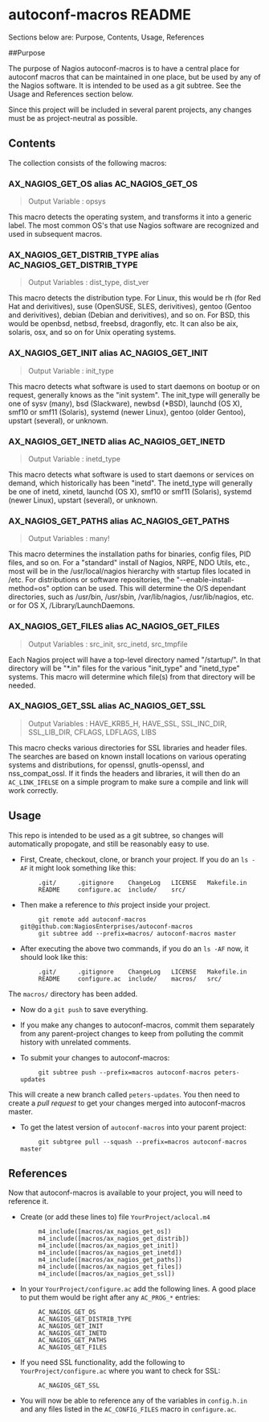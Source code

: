 autoconf-macros README
======================

Sections below are: Purpose, Contents, Usage, References



##Purpose

The purpose of Nagios autoconf-macros is to have a central place for
autoconf macros that can be maintained in one place, but be used by any
of the Nagios software. It is intended to be used as a git subtree.
See the Usage and References section below.

Since this project will be included in several parent projects, any
changes must be as project-neutral as possible.



## Contents

The collection consists of the following macros:

### AX_NAGIOS_GET_OS alias AC_NAGIOS_GET_OS

> Output Variable : opsys

This macro detects the operating system, and transforms it into a generic
label. The most common OS's that use Nagios software are recognized and
used in subsequent macros.

### AX_NAGIOS_GET_DISTRIB_TYPE alias AC_NAGIOS_GET_DISTRIB_TYPE

> Output Variables : dist_type, dist_ver

This macro detects the distribution type. For Linux, this would be rh
(for Red Hat and derivitives), suse (OpenSUSE, SLES, derivitives), gentoo
(Gentoo and derivitives), debian (Debian and derivitives), and so on.
For BSD, this would be openbsd, netbsd, freebsd, dragonfly, etc. It can
also be aix, solaris, osx, and so on for Unix operating systems.

### AX_NAGIOS_GET_INIT alias AC_NAGIOS_GET_INIT

> Output Variable : init_type

This macro detects what software is used to start daemons on bootup
or on request, generally knows as the "init system". The init_type
will generally be one of sysv (many), bsd (Slackware), newbsd (*BSD),
launchd (OS X), smf10 or smf11 (Solaris), systemd (newer Linux),
gentoo (older Gentoo), upstart (several), or unknown.

### AX_NAGIOS_GET_INETD alias AC_NAGIOS_GET_INETD

> Output Variable : inetd_type

This macro detects what software is used to start daemons or services
on demand, which historically has been "inetd". The inetd_type
will generally be one of inetd, xinetd, launchd (OS X), smf10 or smf11
(Solaris), systemd (newer Linux), upstart (several), or unknown.

### AX_NAGIOS_GET_PATHS alias AC_NAGIOS_GET_PATHS

> Output Variables : many!

This macro determines the installation paths for binaries, config files,
PID files, and so on. For a "standard" install of Nagios, NRPE, NDO Utils,
etc., most will be in the /usr/local/nagios hierarchy with startup files
located in /etc. For distributions or software repositories, the
"--enable-install-method=os" option can be used. This will determine the
O/S dependant directories, such as /usr/bin, /usr/sbin, /var/lib/nagios,
/usr/lib/nagios, etc. or for OS X, /Library/LaunchDaemons.

### AX_NAGIOS_GET_FILES alias AC_NAGIOS_GET_FILES

> Output Variables : src_init, src_inetd, src_tmpfile

Each Nagios project will have a top-level directory named "/startup/".
In that directory will be "*.in" files for the various "init_type" and
"inetd_type" systems. This macro will determine which file(s) from
that directory will be needed.

### AX_NAGIOS_GET_SSL alias AC_NAGIOS_GET_SSL

> Output Variables : HAVE_KRB5_H, HAVE_SSL, SSL_INC_DIR, SSL_LIB_DIR, CFLAGS, LDFLAGS, LIBS

This macro checks various directories for SSL libraries and header files.
The searches are based on known install locations on various operating
systems and distributions, for openssl, gnutls-openssl, and nss_compat_ossl.
If it finds the headers and libraries, it will then do an `AC_LINK_IFELSE`
on a simple program to make sure a compile and link will work correctly.



## Usage

This repo is intended to be used as a git subtree, so changes will
automatically propogate, and still be reasonably easy to use.

* First, Create, checkout, clone, or branch your project. If you do an
`ls -AF` it might look something like this:

           .git/      .gitignore    ChangeLog   LICENSE   Makefile.in
           README     configure.ac  include/    src/

* Then make a reference to _this_ project inside your project.

           git remote add autoconf-macros git@github.com:NagiosEnterprises/autoconf-macros
           git subtree add --prefix=macros/ autoconf-macros master

* After executing the above two commands, if you do an `ls -AF` now,
it should look like this:

           .git/      .gitignore    ChangeLog   LICENSE   Makefile.in
           README     configure.ac  include/    macros/   src/
The `macros/` directory has been added.

* Now do a `git push` to save everything.

* If you make any changes to autoconf-macros, commit them separately
from any parent-project changes to keep from polluting the commit
history with unrelated comments.

* To submit your changes to autoconf-macros:

           git subtree push --prefix=macros autoconf-macros peters-updates
This will create a new branch called `peters-updates`. You then need to
create a _pull request_ to get your changes merged into autoconf-macros
master.

* To get the latest version of `autoconf-macros` into your parent project:

           git subtgree pull --squash --prefix=macros autoconf-macros master



## References

Now that autoconf-macros is available to your project, you will need to
reference it.

* Create (or add these lines to) file `YourProject/aclocal.m4`

           m4_include([macros/ax_nagios_get_os])
           m4_include([macros/ax_nagios_get_distrib])
           m4_include([macros/ax_nagios_get_init])
           m4_include([macros/ax_nagios_get_inetd])
           m4_include([macros/ax_nagios_get_paths])
           m4_include([macros/ax_nagios_get_files])
           m4_include([macros/ax_nagios_get_ssl])

* In your `YourProject/configure.ac` add the following lines. A good place
to put them would be right after any `AC_PROG_*` entries:

           AC_NAGIOS_GET_OS
           AC_NAGIOS_GET_DISTRIB_TYPE
           AC_NAGIOS_GET_INIT
           AC_NAGIOS_GET_INETD
           AC_NAGIOS_GET_PATHS
           AC_NAGIOS_GET_FILES

* If you need SSL functionality, add the following to `YourProject/configure.ac`
where you want to check for SSL:

           AC_NAGIOS_GET_SSL

* You will now be able to reference any of the variables in `config.h.in`
and any files listed in the `AC_CONFIG_FILES` macro in `configure.ac`.
